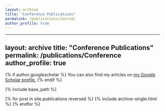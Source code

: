```yaml
---
layout: archive
title: "Conference Publications"
permalink: /publications/Journal
author_profile: true
---
```


---
layout: archive
title: "Conference Publications"
permalink: /publications/Conference
author_profile: true
---

{% if author.googlescholar %}
  You can also find my articles on <u><a href="{{author.googlescholar}}">my Google Scholar profile</a>.</u>
{% endif %}

{% include base_path %}

{% for post in site.publications reversed %}
  {% include archive-single.html %}
{% endfor %}
